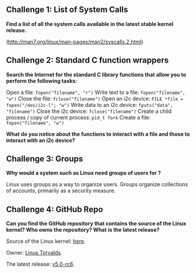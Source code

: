 ## Challenge 1: List of System Calls

**Find a list of all the system calls available in the latest stable kernel release.**

(http://man7.org/linux/man-pages/man2/syscalls.2.html)

## Challenge 2: Standard C function wrappers

**Search the Internet for the standard C library functions that allow you to perform the following tasks:**

Open a file: ```fopen("filename", "r")```
Write text to a file: ```fopen("filename", "w")```
Close the file: ```fclose("filename")```
Open an i2c device: ```FILE *file = fopen("/dev/i2c-l"; "w")```
Write data to an i2c device: ```fputs("data", "filename")```
Close the i2c device: ```fclose("filename")```
Create a child process / copy of current process: ```pid_t fork```
Create a file: ```fopen("filename", "w")```

**What do you notice about the functions to interact with a file and those to interact with an i2c device?**

## Challenge 3: Groups

**Why would a system such as Linux need groups of users for ?**

Linux uses groups as a way to organize users. Groups organize collections of accounts, primarily as a security measure. 

## Challenge 4: GitHub Repo

**Can you find the GitHub repository that contains the source of the Linux kernel? Who owns the repository? What is the latest release?**

Source of the Linux kernel: [here](https://github.com/torvalds/linux).

Owner: [Linus Torvalds](https://github.com/torvalds).

The latest release: [v5.0-rc6](https://github.com/torvalds/linux/releases/tag/v5.0-rc6).